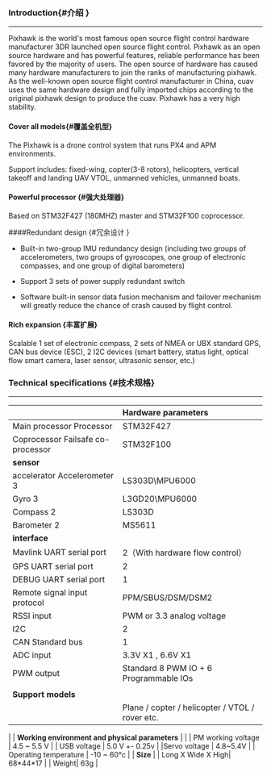 ### Introduction{#介绍 }

---
Pixhawk is the world's most famous open source flight control hardware manufacturer 3DR launched open source flight control. Pixhawk as an open source hardware and has powerful features, reliable performance has been favored by the majority of users. The open source of hardware has caused many hardware manufacturers to join the ranks of manufacturing pixhawk. As the well-known open source flight control manufacturer in China, cuav uses the same hardware design and fully imported chips according to the original pixhawk design to produce the cuav. Pixhawk has a very high stability.

#### Cover all models{#覆盖全机型}
The Pixhawk is a drone control system that runs PX4 and APM environments.

Support includes: fixed-wing, copter(3-8 rotors), helicopters, vertical takeoff and landing UAV VTOL, unmanned vehicles, unmanned boats.

#### Powerful processor {#强大处理器}

Based on STM32F427 (180MHZ) master and STM32F100 coprocessor.

####Redundant design {#冗余设计 }

* Built-in two-group IMU redundancy design (including two groups of accelerometers, two groups of gyroscopes, one group of electronic compasses, and one group of digital barometers)

* Support 3 sets of power supply redundant switch

* Software built-in sensor data fusion mechanism and failover mechanism will greatly reduce the chance of crash caused by flight control.
#### Rich expansion {丰富扩展}

Scalable 1 set of electronic compass, 2 sets of NMEA or UBX standard GPS, CAN bus device (ESC), 2 I2C devices (smart battery, status light, optical flow smart camera, laser sensor, ultrasonic sensor, etc.)

### Technical specifications {#技术规格}

---

|  | **Hardware parameters** |
| :--- | :--- |
| Main processor Processor | STM32F427 |
| Coprocessor Failsafe co-processor | STM32F100 |
| **sensor** |  |
|accelerator Accelerometer 3 | LS303D\MPU6000 |
| Gyro 3 | L3GD20\MPU6000 |
| Compass 2 | LS303D |
| Barometer 2 | MS5611 |
| **interface** |  |
| Mavlink UART serial port | 2（With hardware flow control） |
| GPS UART serial port  | 2 |
| DEBUG UART serial port  | 1 |
| Remote signal input protocol | PPM/SBUS/DSM/DSM2 |
| RSSI input | PWM or 3.3 analog voltage|
| I2C | 2 |
| CAN Standard bus | 1 |
| ADC input | 3.3V X1 , 6.6V X1 |
| PWM output | Standard 8 PWM IO + 6 Programmable IOs|
|  |  |
| **Support models** |  |
|  | Plane / copter / helicopter / VTOL / rover etc.
|
| **Working environment and physical parameters** |  |
| PM working voltage | 4.5 ~ 5.5 V |
| USB voltage | 5.0 V +- 0.25v |
|Servo voltage | 4.8~5.4V |
| Operating temperature | -10 ~ 60°c |
| **Size** |  |
Long X Wide X High| 68\*44\*17 |
| Weight| 63g |





